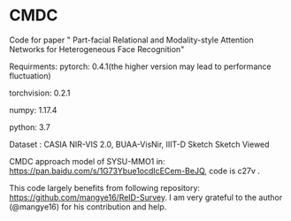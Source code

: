 # CMDC
Code for paper " Part-facial Relational and Modality-style Attention Networks for Heterogeneous Face Recognition"

Requirments:
pytorch: 0.4.1(the higher version may lead to performance fluctuation)

torchvision: 0.2.1

numpy: 1.17.4

python: 3.7

Dataset : CASIA NIR-VIS 2.0,  BUAA-VisNir,  IIIT-D Sketch Sketch Viewed

CMDC approach model of SYSU-MMO1 in:  https://pan.baidu.com/s/1G73Ybue1ocdIcECem-BeJQ, code is c27v .

This code largely benefits from following repository: https://github.com/mangye16/ReID-Survey. I am very grateful to the author (@mangye16) for his contribution and help.
